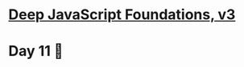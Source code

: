 # [**Deep JavaScript Foundations, v3**](https://frontendmasters.com/courses/deep-javascript-v3/)

# Day 11 🤩
